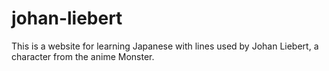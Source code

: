 # johan-liebert
This is a website for learning Japanese with lines used by Johan Liebert, a character from the anime Monster.
